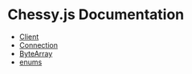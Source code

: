 
# Chessy.js Documentation


* [Client](Client.md)
* [Connection](Connection.md)
* [ByteArray](ByteArray.md)
* [enums](Enums.md)

